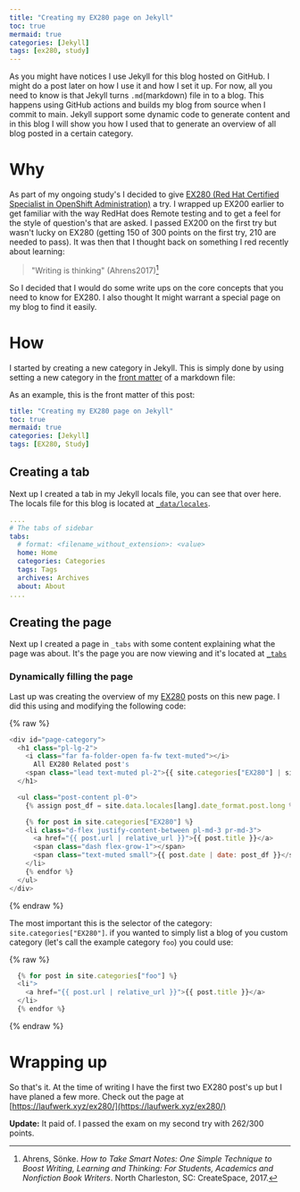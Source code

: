 ```yaml
---
title: "Creating my EX280 page on Jekyll"
toc: true
mermaid: true
categories: [Jekyll]
tags: [ex280, study]
---
```


As you might have notices I use Jekyll for this blog hosted on GitHub. I might do a post later on how I use it and how I set it up. For now, all you need to know is that Jekyll turns `.md`(markdown) file in to a blog. This happens using GitHub actions and builds my blog from source when I commit to main. 
Jekyll support some dynamic code to generate content and in this blog I will show you how I used that to generate an overview of all blog posted in a certain category.

# Why
As part of my ongoing study's I decided to give [EX280 (Red Hat Certified Specialist in OpenShift Administration)](https://www.redhat.com/en/services/training/ex280-red-hat-certified-specialist-in-openshift-administration-exam?section=Overview) a try. I wrapped up EX200 earlier to get familiar with the way RedHat does Remote testing and to get a feel for the style of question's that are asked. I passed EX200 on the first try but wasn't lucky on EX280 (getting 150 of 300 points on the first try, 210 are needed to pass).
It was then that I thought back on something I red recently about learning:

> "Writing is thinking" (Ahrens2017)[^Ahrens2017]

So I decided that I would do some write ups on the core concepts that you need to know for EX280. I also thought It might warrant a special page on my blog to find it easily. 

# How
I started by creating a new category in Jekyll. This is simply done by using setting a new category in the [front matter](https://assemble.io/docs/YAML-front-matter.html) of a markdown file:

As an example, this is the front matter of this post:
```yaml
title: "Creating my EX280 page on Jekyll"
toc: true
mermaid: true
categories: [Jekyll]
tags: [EX280, Study]
```

## Creating a tab
Next up I created a tab in my Jekyll locals file, you can see that over here. The locals file for this blog is located at [`_data/locales`](https://github.com/KingOfSpades/KingOfSpades/blob/main/_data/locales/en.yml).

```yaml
....
# The tabs of sidebar
tabs:
  # format: <filename_without_extension>: <value>
  home: Home
  categories: Categories
  tags: Tags
  archives: Archives
  about: About
....
```

## Creating the page
Next up I created a page in `_tabs` with some content explaining what the page was about. It's the page you are now viewing and it's located at [`_tabs`](https://github.com/KingOfSpades/KingOfSpades/blob/main/_tabs/ex280.md)

### Dynamically filling the page
Last up was creating the overview of my [EX280](/categories/ex280/) posts on this new page. 
I did this using and modifying the following code:

{% raw %}
```js
<div id="page-category">
  <h1 class="pl-lg-2">
    <i class="far fa-folder-open fa-fw text-muted"></i>
      All EX280 Related post's
    <span class="lead text-muted pl-2">{{ site.categories["EX280"] | size }}</span>
  </h1>

  <ul class="post-content pl-0">
    {% assign post_df = site.data.locales[lang].date_format.post.long %}

    {% for post in site.categories["EX280"] %}
    <li class="d-flex justify-content-between pl-md-3 pr-md-3">
      <a href="{{ post.url | relative_url }}">{{ post.title }}</a>
      <span class="dash flex-grow-1"></span>
      <span class="text-muted small">{{ post.date | date: post_df }}</span>
    </li>
    {% endfor %}
  </ul>
</div>
```
{% endraw %}

The most important this is the selector of the category: `site.categories["EX280"]`. if you wanted to simply list a blog of you custom category (let's call the example category `foo`) you could use:

{% raw %}
```js
  {% for post in site.categories["foo"] %}
  <li">
    <a href="{{ post.url | relative_url }}">{{ post.title }}</a>
  </li>
  {% endfor %}
```
{% endraw %}

# Wrapping up
So that's it. At the time of writing I have the first two EX280 post's up but I have planed a few more. Check out the page at [https://laufwerk.xyz/ex280/](https://laufwerk.xyz/ex280/)

**Update:** It paid of. I passed the exam on my second try with 262/300 points.

[^Ahrens2017]: Ahrens, Sönke. _How to Take Smart Notes: One Simple Technique to Boost Writing, Learning and Thinking: For Students, Academics and Nonfiction Book Writers_. North Charleston, SC: CreateSpace, 2017.